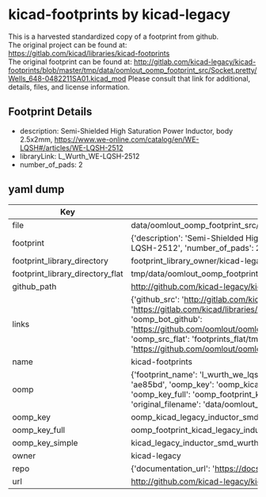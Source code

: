 # kicad-footprints by kicad-legacy  
This is a harvested standardized copy of a footprint from github.  
The original project can be found at:  
https://gitlab.com/kicad/libraries/kicad-footprints  
The original footprint can be found at:
http://gitlab.com/kicad-legacy/kicad-footprints/blob/master/tmp/data/oomlout_oomp_footprint_src/Socket.pretty/Wells_648-0482211SA01.kicad_mod
Please consult that link for additional, details, files, and license information.  
## Footprint Details
* description: Semi-Shielded High Saturation Power Inductor, body 2.5x2mm, https://www.we-online.com/catalog/en/WE-LQSH#/articles/WE-LQSH-2512  
* libraryLink: L_Wurth_WE-LQSH-2512  
* number_of_pads: 2  
## yaml dump  
| Key | Value |  
| --- | --- |  
| file | data/oomlout_oomp_footprint_src/kicad-footprints/Inductor_SMD_Wurth.pretty/L_Wurth_WE-LQSH-2512.kicad_mod |  
| footprint | {'description': 'Semi-Shielded High Saturation Power Inductor, body 2.5x2mm, https://www.we-online.com/catalog/en/WE-LQSH#/articles/WE-LQSH-2512', 'libraryLink': 'L_Wurth_WE-LQSH-2512', 'number_of_pads': 2} |  
| footprint_library_directory | footprint_library_owner/kicad-legacy_kicad-footprints |  
| footprint_library_directory_flat | tmp/data/oomlout_oomp_footprint_src/footprints_flat/kicad_legacy_inductor_smd_wurth_l_wurth_we_lqsh_2512/working |  
| github_path | http://github.com/kicad-legacy/kicad-footprints/blob/master/tmp/data/oomlout_oomp_footprint_src/Inductor_SMD_Wurth.pretty/L_Wurth_WE-LQSH-2512.kicad_mod |  
| links | {'github_src': 'http://gitlab.com/kicad-legacy/kicad-footprints/blob/master/tmp/data/oomlout_oomp_footprint_src/Socket.pretty/Wells_648-0482211SA01.kicad_mod', 'github_src_repo': 'https://gitlab.com/kicad/libraries/kicad-footprints', 'oomp_bot': 'tmp/data/oomlout_oomp_footprint_src/footprints/kicad_legacy_inductor_smd_wurth_l_wurth_we_lqsh_2512/working', 'oomp_bot_github': 'https://github.com/oomlout/oomlout_oomp_footprint_bot/tree/main/tmp/data/oomlout_oomp_footprint_src/footprints/kicad_legacy_inductor_smd_wurth_l_wurth_we_lqsh_2512/working', 'oomp_src_flat': 'footprints_flat/tmp/data/oomlout_oomp_footprint_src/footprints_flat/kicad_legacy_inductor_smd_wurth_l_wurth_we_lqsh_2512/working', 'oomp_src_flat_github': 'https://github.com/oomlout/oomlout_oomp_footprint_src/tree/main/tmp/data/oomlout_oomp_footprint_src/footprints_flat/kicad_legacy_inductor_smd_wurth_l_wurth_we_lqsh_2512/working'} |  
| name | kicad-footprints |  
| oomp | {'footprint_name': 'l_wurth_we_lqsh_2512', 'library_name': 'inductor_smd_wurth', 'md5': 'ae85bd66d4c740f8a222ddc212745407', 'md5_10': 'ae85bd66d4', 'md5_5': 'ae85b', 'md5_6': 'ae85bd', 'oomp_key': 'oomp_kicad_legacy_inductor_smd_wurth_l_wurth_we_lqsh_2512', 'oomp_key_extra': 'oomp_footprint_kicad_legacy_inductor_smd_wurth_l_wurth_we_lqsh_2512', 'oomp_key_full': 'oomp_footprint_kicad_legacy_inductor_smd_wurth_l_wurth_we_lqsh_2512_ae85bd', 'oomp_key_simple': 'kicad_legacy_inductor_smd_wurth_l_wurth_we_lqsh_2512', 'original_filename': 'data/oomlout_oomp_footprint_src/kicad-footprints/Inductor_SMD_Wurth.pretty/L_Wurth_WE-LQSH-2512.kicad_mod', 'owner_name': 'kicad_legacy'} |  
| oomp_key | oomp_kicad_legacy_inductor_smd_wurth_l_wurth_we_lqsh_2512 |  
| oomp_key_full | oomp_footprint_kicad_legacy_inductor_smd_wurth_l_wurth_we_lqsh_2512 |  
| oomp_key_simple | kicad_legacy_inductor_smd_wurth_l_wurth_we_lqsh_2512 |  
| owner | kicad-legacy |  
| repo | {'documentation_url': 'https://docs.github.com/rest/repos/repos#get-a-repository', 'message': 'Not Found'} |  
| url | http://github.com/kicad-legacy/kicad-footprints |  


